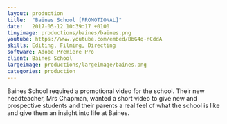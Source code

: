 ```yaml
---
layout: production
title:  "Baines School [PROMOTIONAL]"
date:   2017-05-12 10:39:17 +0100
tinyimage: productions/baines/baines.png
youtube: https://www.youtube.com/embed/BbG4q-nCddA
skills: Editing, Filming, Directing
software: Adobe Premiere Pro
client: Baines School
largeimage: productions/largeimage/baines.png
categories: production
---
```

<!--The date is in american format, sorry!-->
<!--For the youtube link, copy from the videos page, an example would be 'https://www.youtube.com/embed/rT26VIe_VBQ'-->
<!-- Tinyimage must be 500 x 550 pixels, make background transparent (looks better but optional), url is from the /images directory -->
<!-- Write the description below, no character limit -->

Baines School required a promotional video for the school. Their new headteacher, Mrs Chapman, wanted a short video to give new and prospective students and their parents a real feel of what the school is like and give them an insight into life at Baines.
